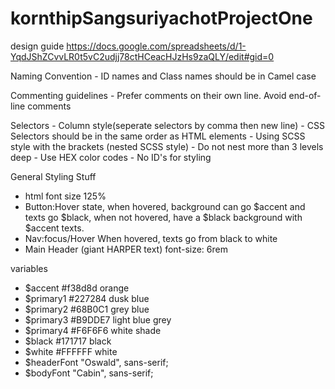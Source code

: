 # kornthipSangsuriyachotProjectOne
design guide
https://docs.google.com/spreadsheets/d/1-YqdJShZCvvLR0t5vC2udjj78ctHCeacHJzHs9zaQLY/edit#gid=0

Naming Convention - ID names and Class names should be in Camel case

Commenting guidelines - Prefer comments on their own line. Avoid end-of-line comments

Selectors - Column style(seperate selectors by comma then new line)
	- CSS Selectors should be in the same order as HTML elements
  	- Using SCSS style with the brackets (nested SCSS style)
	- Do not nest more than 3 levels deep
	- Use HEX color codes
	- No ID's for styling

General Styling Stuff	
  - html font size	125%
  - Button:Hover state, when hovered, background can go $accent and texts go $black, when not hovered, have a $black background with $accent texts.
  - Nav:focus/Hover	When hovered, texts go from black to white
  - Main Header (giant HARPER text)	font-size: 6rem
  
variables
  - $accent	#f38d8d	orange
  - $primary1	#227284	dusk blue
  - $primary2	#68B0C1	grey blue
  - $primary3	#B9DDE7	light blue grey
  - $primary4	#F6F6F6	white shade
  - $black	#171717	black
  - $white	#FFFFFF	white  
  - $headerFont	"Oswald", sans-serif;	
  - $bodyFont	"Cabin", sans-serif;	
